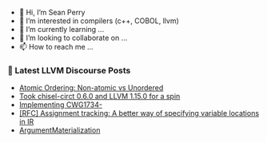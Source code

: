 - 👋 Hi, I’m Sean Perry
- 👀 I’m interested in compilers (c++, COBOL, llvm)
- 🌱 I’m currently learning ...
- 💞️ I’m looking to collaborate on ...
- 📫 How to reach me ...

<!---
s66perry/s66perry is a ✨ special ✨ repository because its `README.md` (this file) appears on your GitHub profile.
You can click the Preview link to take a look at your changes.
--->
### 📕 Latest LLVM Discourse Posts

<!-- DISCOURSE-LLVM:START -->
- [Atomic Ordering: Non-atomic vs Unordered](https://discourse.llvm.org/t/atomic-ordering-non-atomic-vs-unordered/66259#post_1)
- [Took chisel-circt 0.6.0 and LLVM 1.15.0 for a spin](https://discourse.llvm.org/t/took-chisel-circt-0-6-0-and-llvm-1-15-0-for-a-spin/65756#post_4)
- [Implementing CWG1734-](https://discourse.llvm.org/t/implementing-cwg1734/54741#post_3)
- [[RFC] Assignment tracking: A better way of specifying variable locations in IR](https://discourse.llvm.org/t/rfc-assignment-tracking-a-better-way-of-specifying-variable-locations-in-ir/62367?page=2#post_26)
- [ArgumentMaterialization](https://discourse.llvm.org/t/argumentmaterialization/66257#post_1)
<!-- DISCOURSE-LLVM:END -->
